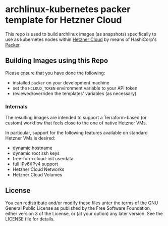 # archlinux-kubernetes packer template for Hetzner Cloud

This repo is used to build archlinux images (as snapshots) specifically 
to use as kubernetes nodes within 
[Hetzner Cloud](https://www.hetzner.de/cloud) by means of HashiCorp's
[Packer](https://packer.io/).

## Building Images using this Repo

Please ensure that you have done the following:

  - installed `packer` on your development machine
  - set the `HCLOUD_TOKEN` environment variable to your API token
  - reviewed/overriden the templates' variables (as necessary)

### Internals

The resulting images are intended to support a Terraform-based (or
custom) workflow that feels close to the one of native Hetzner VMs.

In particular, support for the following features available on
standard Hetzner VMs is desired:

  - dynamic hostname
  - dynamic root ssh keys
  - free-form cloud-init userdata
  - full IPv6/IPv4 support
  - Hetzner Cloud Networks
  - Hetzner Cloud Volumes

## License

You can redistribute and/or modify these files unter the terms of the
GNU General Public License as published by the Free Software
Foundation, either version 3 of the License, or (at your option) any
later version. See the LICENSE file for details.
